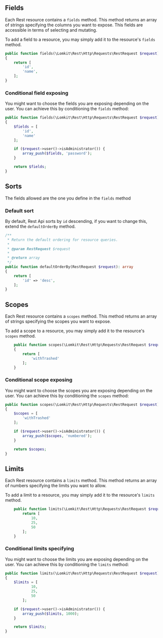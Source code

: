 ## Fields

Each Rest resource contains a `fields` method. This method returns an array of strings specifying the columns you want to expose. This fields are accessible in terms of selecting and mutating.

To add a field to a resource, you may simply add it to the resource's `fields` method. 

```php
public function fields(\Lomkit\Rest\Http\Requests\RestRequest $request)
{
    return [
        'id',
        'name',
    ];
}
```

### Conditional field exposing

You might want to choose the fields you are exposing depending on the user. You can achieve this by conditioning the `fields` method:

```php
public function fields(\Lomkit\Rest\Http\Requests\RestRequest $request)
{
    $fields = [
        'id',
        'name'
    ];

    if ($request->user()->isAdministrator()) {
        array_push($fields, 'password');
    }

    return $fields;
}
```

## Sorts

The fields allowed are the one you define in the `fields` method

### Default sort

By default, Rest Api sorts by `id` descending, if you want to change this, extend the `defaultOrderBy` method.

```php
/**
 * Return the default ordering for resource queries.
 *
 * @param RestRequest $request
 *
 * @return array
 */
public function defaultOrderBy(RestRequest $request): array
{
    return [
        'id' => 'desc',
    ];
}
```

## Scopes

Each Rest resource contains a `scopes` method. This method returns an array of strings specifying the scopes you want to expose.

To add a scope to a resource, you may simply add it to the resource's `scopes` method.

```php
    public function scopes(\Lomkit\Rest\Http\Requests\RestRequest $request)
    {
        return [
            'withTrashed'
        ];
    }
```

### Conditional scope exposing

You might want to choose the scopes you are exposing depending on the user. You can achieve this by conditioning the `scopes` method:

```php
public function scopes(\Lomkit\Rest\Http\Requests\RestRequest $request)
{
    $scopes = [
        'withTrashed'
    ];

    if ($request->user()->isAdministrator()) {
        array_push($scopes, 'numbered');
    }

    return $scopes;
}
```

## Limits

Each Rest resource contains a `limits` method. This method returns an array of numbers specifying the limits you want to allow.

To add a limit to a resource, you may simply add it to the resource's `limits` method.

```php
    public function limits(\Lomkit\Rest\Http\Requests\RestRequest $request) {
        return [
            10,
            25,
            50
        ];
    }
```

### Conditional limits specifying

You might want to choose the limits you are exposing depending on the user. You can achieve this by conditioning the `limits` method:

```php
public function limits(\Lomkit\Rest\Http\Requests\RestRequest $request)
{
    $limits = [
            10,
            25,
            50
        ];

    if ($request->user()->isAdministrator()) {
        array_push($limits, 1000);
    }

    return $limits;
}
```
